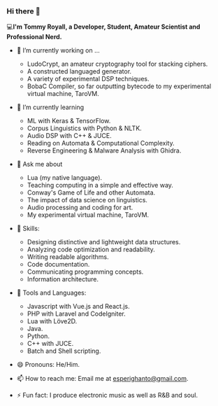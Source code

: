 ### Hi there 👋


💻**I'm Tommy Royall, a Developer, Student, Amateur Scientist and Professional Nerd.**


* 🔭 I’m currently working on ...
  * LudoCrypt, an amateur cryptography tool for stacking ciphers.
  * A constructed languaged generator.
  * A variety of experimental DSP techniques.
  * BobaC Compiler, so far outputting bytecode to my experimental virtual machine, TaroVM.

* 🌱 I’m currently learning
  * ML with Keras & TensorFlow.
  * Corpus Linguistics with Python & NLTK.
  * Audio DSP with C++ & JUCE.
  * Reading on Automata & Computational Complexity.
  * Reverse Engineering & Malware Analysis with Ghidra.

* 💬 Ask me about
  * Lua (my native language).
  * Teaching computing in a simple and effective way.
  * Conway's Game of Life and other Automata.
  * The impact of data science on linguistics.
  * Audio processing and coding for art.
  * My experimental virtual machine, TaroVM.

* 🤹 Skills:
  * Designing distinctive and lightweight data structures.
  * Analyzing code optimization and readability.
  * Writing readable algorithms.
  * Code documentation.
  * Communicating programming concepts.
  * Information architecture.

* 🧰 Tools and Languages:
  * Javascript with Vue.js and React.js.
  * PHP with Laravel and CodeIgniter.
  * Lua with Löve2D.
  * Java.
  * Python.
  * C++ with JUCE.
  * Batch and Shell scripting.

* 😄 Pronouns: He/Him.
* 📫 How to reach me: Email me at esperighanto@gmail.com.
* ⚡ Fun fact: I produce electronic music as well as R&B and soul.
